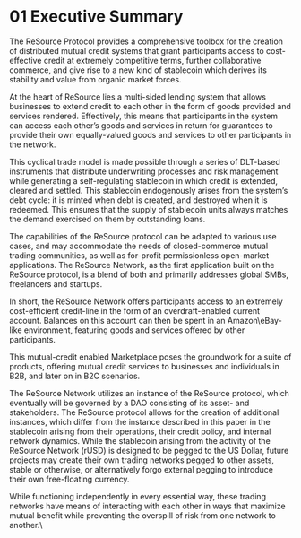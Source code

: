 # 01 Executive Summary

The ReSource Protocol provides a comprehensive toolbox for the creation of distributed mutual credit systems that grant participants access to cost-effective credit at extremely competitive terms, further collaborative commerce, and give rise to a new kind of stablecoin which derives its stability and value from organic market forces.&#x20;

At the heart of ReSource lies a multi-sided lending system that allows businesses to extend credit to each other in the form of goods provided and services rendered. Effectively, this means that participants in the system can access each other’s goods and services in return for guarantees to provide their own equally-valued goods and services to other participants in the network.  &#x20;

This cyclical trade model is made possible through a series of DLT-based instruments that distribute underwriting processes and risk management while generating a self-regulating stablecoin in which credit is extended, cleared and settled.  This stablecoin endogenously arises from the system’s debt cycle: it is minted when debt is created, and destroyed when it is redeemed. This ensures that the supply of stablecoin units always matches the demand exercised on them by outstanding loans. &#x20;

The capabilities of the ReSource protocol can be adapted to various use cases, and may accommodate the needs of closed-commerce mutual trading communities, as well as for-profit permissionless open-market applications. The ReSource Network, as the first application built on the ReSource protocol, is a blend of both and primarily addresses global SMBs, freelancers and startups. &#x20;

In short, the ReSource Network offers participants access to an extremely cost-efficient credit-line in the form of an overdraft-enabled current account. Balances on this account can then be spent in an Amazon\eBay-like environment, featuring goods and services offered by other participants.&#x20;

This mutual-credit enabled Marketplace poses the groundwork for a suite of products, offering mutual credit services to businesses and individuals in B2B, and later on in B2C scenarios.&#x20;

The ReSource Network utilizes an instance of the ReSource protocol, which eventually will be governed by a DAO consisting of its asset- and stakeholders. The ReSource protocol allows for the creation of additional instances, which differ from the instance described in this paper in the stablecoin arising from their operations, their credit policy, and internal network dynamics. While the stablecoin arising from the activity of the ReSource Network (rUSD) is designed to be pegged to the US Dollar, future projects may create their own trading networks pegged to other assets, stable or otherwise, or alternatively forgo external pegging to introduce their own free-floating currency.&#x20;

While functioning independently in every essential way, these trading networks have means of interacting with each other in ways that maximize mutual benefit while preventing the overspill of risk from one network to another.\

